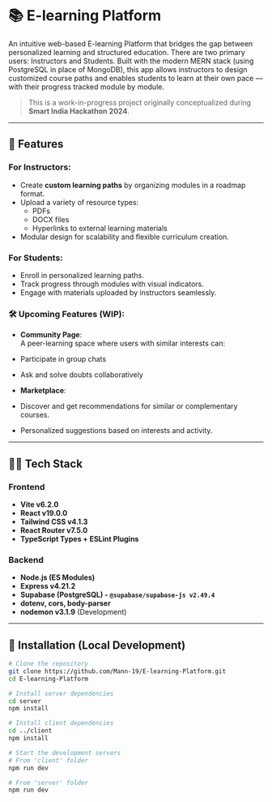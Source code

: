 # 📚 E-learning Platform

An intuitive web-based E-learning Platform that bridges the gap between personalized learning and structured education. There are two primary users: Instructors and Students.
Built with the modern MERN stack (using PostgreSQL in place of MongoDB), this app allows instructors to design customized course paths and enables students to learn at their own pace — with their progress tracked module by module.

> This is a work-in-progress project originally conceptualized during **Smart India Hackathon 2024**.

---

## 🚀 Features

###  For Instructors:
- Create **custom learning paths** by organizing modules in a roadmap format.
- Upload a variety of resource types:
  - PDFs
  - DOCX files
  - Hyperlinks to external learning materials
- Modular design for scalability and flexible curriculum creation.

###  For Students:
- Enroll in personalized learning paths.
- Track progress through modules with visual indicators.
- Engage with materials uploaded by instructors seamlessly.

### 🛠 Upcoming Features (WIP):
-  **Community Page**:  
  A peer-learning space where users with similar interests can:
  - Participate in group chats
  - Ask and solve doubts collaboratively
  
-  **Marketplace**:  
  - Discover and get recommendations for similar or complementary courses.
  - Personalized suggestions based on interests and activity.

---

## 🧑‍💻 Tech Stack

### Frontend
- **Vite v6.2.0**
- **React v19.0.0**
- **Tailwind CSS v4.1.3**
- **React Router v7.5.0**
- **TypeScript Types + ESLint Plugins**

### Backend
- **Node.js (ES Modules)**
- **Express v4.21.2**
- **Supabase (PostgreSQL) - `@supabase/supabase-js v2.49.4`**
- **dotenv, cors, body-parser**
- **nodemon v3.1.9** (Development)

---

## 🔧 Installation (Local Development)

```bash
# Clone the repository
git clone https://github.com/Mann-19/E-learning-Platform.git
cd E-learning-Platform

# Install server dependencies
cd server
npm install

# Install client dependencies
cd ../client
npm install

# Start the development servers
# From 'client' folder
npm run dev

# From 'server' folder
npm run dev

